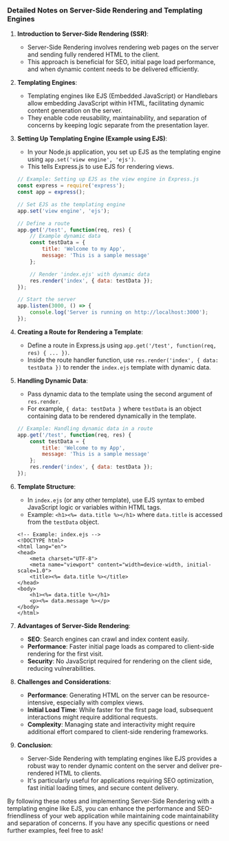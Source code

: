 

### Detailed Notes on Server-Side Rendering and Templating Engines

1. **Introduction to Server-Side Rendering (SSR)**:
   - Server-Side Rendering involves rendering web pages on the server and sending fully rendered HTML to the client.
   - This approach is beneficial for SEO, initial page load performance, and when dynamic content needs to be delivered efficiently.

2. **Templating Engines**:
   - Templating engines like EJS (Embedded JavaScript) or Handlebars allow embedding JavaScript within HTML, facilitating dynamic content generation on the server.
   - They enable code reusability, maintainability, and separation of concerns by keeping logic separate from the presentation layer.

3. **Setting Up Templating Engine (Example using EJS)**:
   - In your Node.js application, you set up EJS as the templating engine using `app.set('view engine', 'ejs')`.
   - This tells Express.js to use EJS for rendering views.

   ```javascript
   // Example: Setting up EJS as the view engine in Express.js
   const express = require('express');
   const app = express();

   // Set EJS as the templating engine
   app.set('view engine', 'ejs');

   // Define a route
   app.get('/test', function(req, res) {
       // Example dynamic data
       const testData = {
           title: 'Welcome to my App',
           message: 'This is a sample message'
       };

       // Render 'index.ejs' with dynamic data
       res.render('index', { data: testData });
   });

   // Start the server
   app.listen(3000, () => {
       console.log('Server is running on http://localhost:3000');
   });
   ```

4. **Creating a Route for Rendering a Template**:
   - Define a route in Express.js using `app.get('/test', function(req, res) { ... })`.
   - Inside the route handler function, use `res.render('index', { data: testData })` to render the `index.ejs` template with dynamic data.

5. **Handling Dynamic Data**:
   - Pass dynamic data to the template using the second argument of `res.render`.
   - For example, `{ data: testData }` where `testData` is an object containing data to be rendered dynamically in the template.

   ```javascript
   // Example: Handling dynamic data in a route
   app.get('/test', function(req, res) {
       const testData = {
           title: 'Welcome to my App',
           message: 'This is a sample message'
       };
       res.render('index', { data: testData });
   });
   ```

6. **Template Structure**:
   - In `index.ejs` (or any other template), use EJS syntax to embed JavaScript logic or variables within HTML tags.
   - Example: `<h1><%= data.title %></h1>` where `data.title` is accessed from the `testData` object.

   ```ejs
   <!-- Example: index.ejs -->
   <!DOCTYPE html>
   <html lang="en">
   <head>
       <meta charset="UTF-8">
       <meta name="viewport" content="width=device-width, initial-scale=1.0">
       <title><%= data.title %></title>
   </head>
   <body>
       <h1><%= data.title %></h1>
       <p><%= data.message %></p>
   </body>
   </html>
   ```

7. **Advantages of Server-Side Rendering**:
   - **SEO**: Search engines can crawl and index content easily.
   - **Performance**: Faster initial page loads as compared to client-side rendering for the first visit.
   - **Security**: No JavaScript required for rendering on the client side, reducing vulnerabilities.

8. **Challenges and Considerations**:
   - **Performance**: Generating HTML on the server can be resource-intensive, especially with complex views.
   - **Initial Load Time**: While faster for the first page load, subsequent interactions might require additional requests.
   - **Complexity**: Managing state and interactivity might require additional effort compared to client-side rendering frameworks.

9. **Conclusion**:
   - Server-Side Rendering with templating engines like EJS provides a robust way to render dynamic content on the server and deliver pre-rendered HTML to clients.
   - It's particularly useful for applications requiring SEO optimization, fast initial loading times, and secure content delivery.

By following these notes and implementing Server-Side Rendering with a templating engine like EJS, you can enhance the performance and SEO-friendliness of your web application while maintaining code maintainability and separation of concerns. If you have any specific questions or need further examples, feel free to ask!
